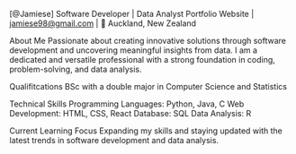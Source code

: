 [@Jamiese]
 Software Developer |  Data Analyst
 Portfolio Website | jamiese98@gmail.com | 📍 Auckland, New Zealand

About Me
Passionate about creating innovative solutions through software development and uncovering meaningful insights from data. I am a dedicated and versatile professional with a strong foundation in coding, problem-solving, and data analysis.

Qualifitcations
BSc with a double major in Computer Science and Statistics

Technical Skills
Programming Languages: Python, Java, C
Web Development: HTML, CSS, React
Database: SQL
Data Analysis: R

Current Learning Focus
Expanding my skills and staying updated with the latest trends in software development and data analysis. 
